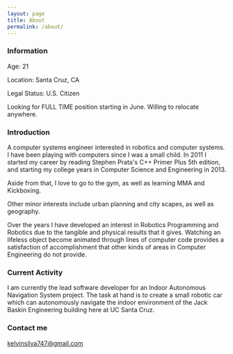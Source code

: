 ```yaml
---
layout: page
title: About
permalink: /about/
---
```


### Information

Age: 21

Location: Santa Cruz, CA

Legal Status: U.S. Citizen

Looking for FULL TIME position starting in June. Willing to relocate anywhere.

### Introduction

A computer systems engineer interested in robotics and computer systems. I have been playing with computers since I was a small child. In 2011 I started my career by reading Stephen Prata's C++ Primer Plus 5th edition, and starting my college years in Computer Science and Engineering in 2013. 

Aside from that, I love to go to the gym, as well as learning MMA and Kickboxing.

Other minor interests include urban planning and city scapes, as well as geography.

Over the years I have developed an interest in Robotics Programming and Robotics due to the tangible and physical results that it gives. Watching an lifeless object become animated through lines of computer code provides a satisfaction of accomplishment that other kinds of areas in Computer Engineering do not provide.

### Current Activity

I am currently the lead software developer for an Indoor Autonomous Navigation System project. The task at hand is to create a small robotic car which can autonomously navigate the indoor environment of the Jack Baskin Engineering building here at UC Santa Cruz. 

### Contact me

[kelvinsilva747@gmail.com](mailto:kelvinsilva747@gmail.com)
